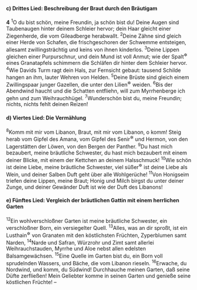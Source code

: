 #### c) Drittes Lied: Beschreibung der Braut durch den Bräutigam

__4__
<sup>1</sup>O du bist schön, meine Freundin, ja schön bist du! Deine Augen sind Taubenaugen hinter deinem Schleier hervor; dein Haar gleicht einer Ziegenherde, die vom Gileadberge herabwallt.
<sup>2</sup>Deine Zähne sind gleich einer Herde von Schafen, die frischgeschoren der Schwemme entsteigen, allesamt zwillingsträchtig und keins von ihnen kinderlos.
<sup>3</sup>Deine Lippen gleichen einer Purpurschnur, und dein Mund ist voll Anmut; wie der Spalt<sup title="oder: die Schnitte">&#x2732;</sup> eines Granatapfels schimmern die Schläfen dir hinter dem Schleier hervor.
<sup>4</sup>Wie Davids Turm ragt dein Hals, zur Fernsicht gebaut: tausend Schilde hangen an ihm, lauter Wehren von Helden.
<sup>5</sup>Deine Brüste sind gleich einem Zwillingspaar junger Gazellen, die unter den Lilien<sup title="oder: auf Lilienauen">&#x2732;</sup> weiden.
<sup>6</sup>Bis der Abendwind haucht und die Schatten entfliehn, will zum Myrrhenberge ich gehn und zum Weihrauchhügel.
<sup>7</sup>Wunderschön bist du, meine Freundin; nichts, nichts fehlt deinen Reizen!

#### d) Viertes Lied: Die Vermählung

<sup>8</sup>Komm mit mir vom Libanon, Braut, mit mir vom Libanon, o komm! Steig herab vom Gipfel des Amana, vom Gipfel des Senir<sup title="vgl. Hes 27,5">&#x2732;</sup> und Hermon, von den Lagerstätten der Löwen, von den Bergen der Panther.
<sup>9</sup>Du hast mich bezaubert, meine bräutliche Schwester, du hast mich bezaubert mit einem deiner Blicke, mit einem der Kettchen an deinem Halsschmuck!
<sup>10</sup>Wie schön ist deine Liebe, meine bräutliche Schwester, viel süßer<sup title="oder: köstlicher">&#x2732;</sup> ist deine Liebe als Wein, und deiner Salben Duft geht über alle Wohlgerüche!
<sup>11</sup>Von Honigseim triefen deine Lippen, meine Braut; Honig und Milch birgst du unter deiner Zunge, und deiner Gewänder Duft ist wie der Duft des Libanons!

#### e) Fünftes Lied: Vergleich der bräutlichen Gattin mit einem herrlichen Garten

<sup>12</sup>Ein wohlverschloßner Garten ist meine bräutliche Schwester, ein verschloßner Born, ein versiegelter Quell.
<sup>13</sup>Alles, was an dir sproßt, ist ein Lusthain<sup title="oder: Paradies">&#x2732;</sup> von Granaten mit den köstlichsten Früchten, Zyperblumen samt Narden,
<sup>14</sup>Narde und Safran, Würzrohr und Zimt samt allerlei Weihrauchstauden, Myrrhe und Aloe nebst allen edelsten Balsamgewächsen.
<sup>15</sup>Eine Quelle im Garten bist du, ein Born voll sprudelnden Wassers, und Bäche, die vom Libanon rieseln.
<sup>16</sup>Erwache, du Nordwind, und komm, du Südwind! Durchhauche meinen Garten, daß seine Düfte zerfließen! Mein Geliebter komme in seinen Garten und genieße seine köstlichen Früchte! –